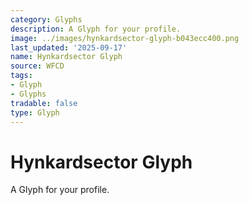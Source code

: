 ```yaml
---
category: Glyphs
description: A Glyph for your profile.
image: ../images/hynkardsector-glyph-b043ecc400.png
last_updated: '2025-09-17'
name: Hynkardsector Glyph
source: WFCD
tags:
- Glyph
- Glyphs
tradable: false
type: Glyph
---
```


# Hynkardsector Glyph

A Glyph for your profile.

